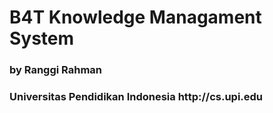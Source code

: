 <h1>B4T Knowledge Managament System</h1>

<h3>by Ranggi Rahman</h3>
<h3>Universitas Pendidikan Indonesia http://cs.upi.edu</h3>

